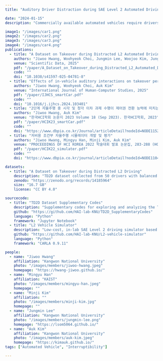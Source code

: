 ```yaml
---
title: "Auditory Driver Distraction during SAE Level 2 Automated Driving"

date: "2024-01-15"
description: "Commercially available automated vehicles require drivers to remain attentive to the driving environment and be prepared to assume full control of the vehicle (i.e., perform a takeover) when critical incidents occur (e.g., sudden automation failures). Consequently, drivers are discouraged from engaging in non-driving tasks that cause visual or manual distractions. Although auditory interactions are often regarded as a safer alternative, they can nonetheless consume drivers' attentional resources, potentially impairing their responses to critical situations. This project investigated the extent to which various auditory interactions influence drivers' takeover performance during SAE Level 2 automated driving. To this end, we developed a low-cost, in-lab SAE Level 2 driving simulator, selected auditory and visual secondary tasks, and recruited 50 participants to measure takeover performance alongside multiple physiological signals and self-reported workload. The results indicate that, while the impact of auditory tasks was less pronounced than that of visual tasks, high-workload auditory tasks nonetheless decreased takeover performance. Furthermore, the findings demonstrate the feasibility of detecting such impairments through physiological signals. Additionally, when engaged in auditory tasks, drivers exhibited behavior changes indicative of reduced resource allocation to secondary tasks under high-workload conditions."

image1: "/images/car1.png"
image2: "/images/car2.png"
image3: "/images/car3.png"
image4: "/images/car4.png"
publications:
  - title: "A Dataset on Takeover during Distracted L2 Automated Driving"
    authors: "Jiwoo Hwang, Woohyeok Choi, Jungmin Lee, Woojoo Kim, Jungwook Rhim, Auk Kim"
    venue: "Scientific Data, 2025"
    pdf: "/paper/A_Dataset_on_Takeover_during_Distracted_L2_Automated_Driving.pdf"
    code: ""
    doi: "10.1038/s41597-025-04781-8"
  - title: "Effects of in-vehicle auditory interactions on takeover performance in SAE L2 semi-automated vehicles"
    authors: "Jiwoo Hwang, Woohyeok Choi, Auk Kim"
    venue: "International Journal of Human-Computer Studies, 2025"
    pdf: "/paper/IJHCS_smartCar.pdf"
    code: ""
    doi: "10.1016/j.ijhcs.2024.103401"
  - title: "2단계 자율주행 중 시각 및 청각 이차 과제 수행이 제어권 전환 능력에 미치는 영향"
    authors: "Jiwoo Hwang, Auk Kim"
    venue: "한국HCI학회 논문지 2023 Volume 18 (Sep 2023). 한국HCI학회, 2023"
    pdf: "/paper/HCIK23_smartCar.pdf"
    code: ""
    doi: "https://www.dbpia.co.kr/Journal/articleDetail?nodeId=NODE11527339"
  - title: "저비용 조건부 자율주행 시뮬레이터 개발 및 평가"
    authors: "Jiwoo Hwang, Mingyu Han, Minji Kim, Auk Kim"
    venue: "PROCEEDINGS OF HCI KOREA 2022 학술대회 발표 논문집, 283-288 (HCIK 2022), 2022"
    pdf: "/paper/HCIK22_simulater.pdf"
    code: ""
    doi: "https://www.dbpia.co.kr/journal/articleDetail?nodeId=NODE11043827"

datasets:
  - title: "A Dataset on Takeover during Distracted L2 Driving"
    description: "TD2D dataset collected from 50 drivers with balanced gender representation and diverse age groups in an L2 automated driving simulator"
    zenodo: "https://zenodo.org/records/14185964"
    size: "16.7 GB"
    license: "CC BY 4.0"

sourcecode:
  - title: "TD2D Dataset Supplementary Codes"
    description: "Supplementary codes for exploring and analyzing the TD2D dataset"
    github: "https://github.com/HAI-lab-KNU/TD2D_SupplementaryCodes"
    language: "Python"
    framework: "Jupyter Notebook"
  - title: "L2 Vehicle Simulator"
    description: "Low-cost, in-lab SAE Level 2 driving simulator based on CARLA"
    github: "https://github.com/HAI-lab-KNU/L2-vehicle-simulator"
    language: "Python"
    framework: "CARLA 0.9.11"

people:
  - name: "Jiwoo Hwang"
    affiliation: "Kangwon National University"
    photo: "/images/members/jiwoo-hwang.jpeg"
    homepage: "https://hwang-jiwoo.github.io/"
  - name: "Mingyu Han"
    affiliation: "KAIST"
    photo: "/images/members/mingyu-han.jpeg"
    homepage: ""
  - name: "Minji Kim"
    affiliation: ""
    photo: "/images/members/minji-kim.jpg"
    homepage: ""
  - name: "Jungmin Lee"
    affiliation: "Kangwon National University"
    photo: "/images/members/jungmin-lee.png"
    homepage: "https://lsom5064.github.io/"
  - name: "Auk Kim"
    affiliation: "Kangwon National University"
    photo: "/images/members/auk-kim.jpeg"
    homepage: "https://kimauk.github.io/"
tags: ["Automated Vehicle", "Interruptibility"]

---
```

